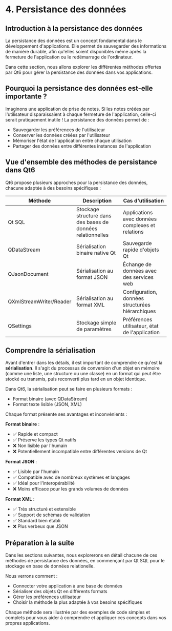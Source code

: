 # 4. Persistance des données

## Introduction à la persistance des données

La persistance des données est un concept fondamental dans le développement d'applications. Elle permet de sauvegarder des informations de manière durable, afin qu'elles soient disponibles même après la fermeture de l'application ou le redémarrage de l'ordinateur.

Dans cette section, nous allons explorer les différentes méthodes offertes par Qt6 pour gérer la persistance des données dans vos applications.

## Pourquoi la persistance des données est-elle importante ?

Imaginons une application de prise de notes. Si les notes créées par l'utilisateur disparaissaient à chaque fermeture de l'application, celle-ci serait pratiquement inutile ! La persistance des données permet de :

- Sauvegarder les préférences de l'utilisateur
- Conserver les données créées par l'utilisateur
- Mémoriser l'état de l'application entre chaque utilisation
- Partager des données entre différentes instances de l'application

## Vue d'ensemble des méthodes de persistance dans Qt6

Qt6 propose plusieurs approches pour la persistance des données, chacune adaptée à des besoins spécifiques :

| Méthode | Description | Cas d'utilisation |
|---------|-------------|-------------------|
| Qt SQL | Stockage structuré dans des bases de données relationnelles | Applications avec données complexes et relations |
| QDataStream | Sérialisation binaire native Qt | Sauvegarde rapide d'objets Qt |
| QJsonDocument | Sérialisation au format JSON | Échange de données avec des services web |
| QXmlStreamWriter/Reader | Sérialisation au format XML | Configuration, données structurées hiérarchiques |
| QSettings | Stockage simple de paramètres | Préférences utilisateur, état de l'application |

## Comprendre la sérialisation

Avant d'entrer dans les détails, il est important de comprendre ce qu'est la **sérialisation**. Il s'agit du processus de conversion d'un objet en mémoire (comme une liste, une structure ou une classe) en un format qui peut être stocké ou transmis, puis reconverti plus tard en un objet identique.

Dans Qt6, la sérialisation peut se faire en plusieurs formats :
- Format binaire (avec QDataStream)
- Format texte lisible (JSON, XML)

Chaque format présente ses avantages et inconvénients :

**Format binaire** :
- ✅ Rapide et compact
- ✅ Préserve les types Qt natifs
- ❌ Non lisible par l'humain
- ❌ Potentiellement incompatible entre différentes versions de Qt

**Format JSON** :
- ✅ Lisible par l'humain
- ✅ Compatible avec de nombreux systèmes et langages
- ✅ Idéal pour l'interopérabilité
- ❌ Moins efficace pour les grands volumes de données

**Format XML** :
- ✅ Très structuré et extensible
- ✅ Support de schémas de validation
- ✅ Standard bien établi
- ❌ Plus verbeux que JSON

## Préparation à la suite

Dans les sections suivantes, nous explorerons en détail chacune de ces méthodes de persistance des données, en commençant par Qt SQL pour le stockage en base de données relationelle.

Nous verrons comment :
- Connecter votre application à une base de données
- Sérialiser des objets Qt en différents formats
- Gérer les préférences utilisateur
- Choisir la méthode la plus adaptée à vos besoins spécifiques

Chaque méthode sera illustrée par des exemples de code simples et complets pour vous aider à comprendre et appliquer ces concepts dans vos propres applications.
